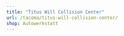 ```yaml
---
title: "Titus Will Collision Center"
url: /tacoma/titus-will-collision-center/
shop: Autowerkstatt
---
```

